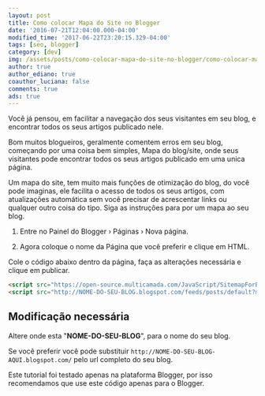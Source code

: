 ```yaml
---
layout: post
title: Como colocar Mapa do Site no Blogger
date: '2016-07-21T12:04:00.000-04:00'
modified_time: '2017-06-22T23:20:15.329-04:00'
tags: [seo, blogger]
category: [dev]
img: /assets/posts/como-colocar-mapa-do-site-no-blogger/como-colocar-mapa-do-site-no-blogger.jpg
author: true
author_ediano: true
coauthor_luciana: false
comments: true
ads: true
---
```


Você já pensou, em facilitar a navegação dos seus visitantes em seu blog, e encontrar todos os seus artigos publicado nele.

Bom muitos blogueiros, geralmente comentem erros em seu blog, começando por uma coisa bem simples, Mapa do blog/site, onde seus visitantes pode encontrar todos os seus artigos publicado em uma unica página.

Um mapa do site, tem muito mais funções de otimização do blog, do você pode imaginas, ele facilita o acesso de todos os seus artigos, com atualizações automática sem você precisar de acrescentar links ou qualquer outro coisa do tipo. Siga as instruções para por um mapa ao seu blog.

1. Entre no Painel do Blogger › Páginas › Nova página.

2. Agora coloque o nome da Página que você preferir e clique em HTML.

Cole o código abaixo dentro da página, faça as alterações necessária e clique em publicar.

```html
<script src="https://open-source.multicamada.com/JavaScript/SitemapForBlogger.js"></script>
<script src="http://NOME-DO-SEU-BLOG.blogspot.com/feeds/posts/default?max-results=9999&amp;alt=json-in-script&ampcallback=loadtoc"></script>
```

## Modificação necessária
Altere onde esta "**NOME-DO-SEU-BLOG**", para o nome do seu blog.

Se você preferir você pode substituir `http://NOME-DO-SEU-BLOG-AQUI.blogspot.com/` pelo url completo do seu blog.

Este tutorial foi testado apenas na plataforma Blogger, por isso recomendamos que use este código apenas para o Blogger.